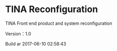 # TINA Reconfiguration

TINA Front end product and system reconfiguration

Version：1.0

Build ar 2017-06-10 02:58:43

